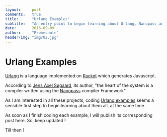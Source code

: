 ```yaml
---
layout:     post
comments:   true
title:      "Urlang Examples"
subtitle:   "An entry point to begin learning about Urlang, Nanopass and Racket !"
date:       2016-09-09
author:     "Promesante"
header-img: "img/02.jpg"
---
```

# Urlang Examples

[Urlang](https://github.com/soegaard/urlang) is a language implemented on [Racket](http://racket-lang.org/) which generates Javascript.

According to [Jens Axel Søgaard](https://github.com/soegaard), its author, "the heart of the system is a compiler written using the [Nanopass](http://nanopass.org/) compiler Framework".

As I am interested in all these projects, coding [Urlang examples](https://github.com/promesante/urlang-examples) seems a sensible first step to begin learning about them all, at the same time.

As soon as I finish coding each example, I will publish its corresponding post here. So, keep updated !

Till then !
